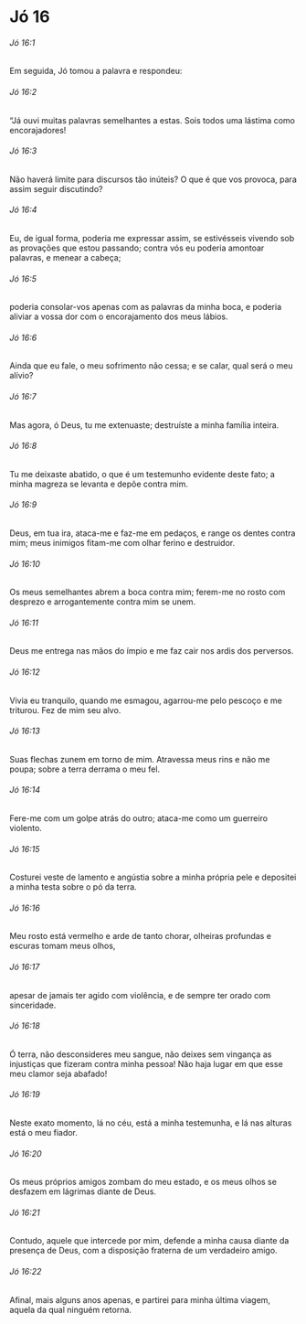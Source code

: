 # Jó 16

###### Jó 16:1

Em seguida, Jó tomou a palavra e respondeu:

###### Jó 16:2

“Já ouvi muitas palavras semelhantes a estas. Sois todos uma lástima como encorajadores!

###### Jó 16:3

Não haverá limite para discursos tão inúteis? O que é que vos provoca, para assim seguir discutindo?

###### Jó 16:4

Eu, de igual forma, poderia me expressar assim, se estivésseis vivendo sob as provações que estou passando; contra vós eu poderia amontoar palavras, e menear a cabeça;

###### Jó 16:5

poderia consolar-vos apenas com as palavras da minha boca, e poderia aliviar a vossa dor com o encorajamento dos meus lábios.

###### Jó 16:6

Ainda que eu fale, o meu sofrimento não cessa; e se calar, qual será o meu alívio?

###### Jó 16:7

Mas agora, ó Deus, tu me extenuaste; destruíste a minha família inteira.

###### Jó 16:8

Tu me deixaste abatido, o que é um testemunho evidente deste fato; a minha magreza se levanta e depõe contra mim.

###### Jó 16:9

Deus, em tua ira, ataca-me e faz-me em pedaços, e range os dentes contra mim; meus inimigos fitam-me com olhar ferino e destruidor.

###### Jó 16:10

Os meus semelhantes abrem a boca contra mim; ferem-me no rosto com desprezo e arrogantemente contra mim se unem.

###### Jó 16:11

Deus me entrega nas mãos do ímpio e me faz cair nos ardis dos perversos.

###### Jó 16:12

Vivia eu tranquilo, quando me esmagou, agarrou-me pelo pescoço e me triturou. Fez de mim seu alvo.

###### Jó 16:13

Suas flechas zunem em torno de mim. Atravessa meus rins e não me poupa; sobre a terra derrama o meu fel.

###### Jó 16:14

Fere-me com um golpe atrás do outro; ataca-me como um guerreiro violento.

###### Jó 16:15

Costurei veste de lamento e angústia sobre a minha própria pele e depositei a minha testa sobre o pó da terra.

###### Jó 16:16

Meu rosto está vermelho e arde de tanto chorar, olheiras profundas e escuras tomam meus olhos,

###### Jó 16:17

apesar de jamais ter agido com violência, e de sempre ter orado com sinceridade.

###### Jó 16:18

Ó terra, não desconsideres meu sangue, não deixes sem vingança as injustiças que fizeram contra minha pessoa! Não haja lugar em que esse meu clamor seja abafado!

###### Jó 16:19

Neste exato momento, lá no céu, está a minha testemunha, e lá nas alturas está o meu fiador.

###### Jó 16:20

Os meus próprios amigos zombam do meu estado, e os meus olhos se desfazem em lágrimas diante de Deus.

###### Jó 16:21

Contudo, aquele que intercede por mim, defende a minha causa diante da presença de Deus, com a disposição fraterna de um verdadeiro amigo.

###### Jó 16:22

Afinal, mais alguns anos apenas, e partirei para minha última viagem, aquela da qual ninguém retorna.


